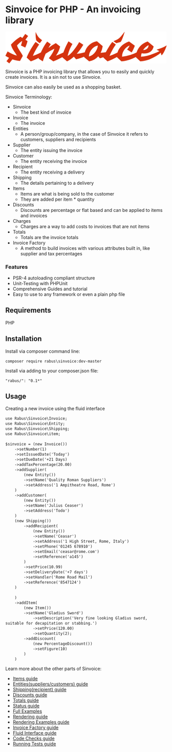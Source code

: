 # Sinvoice for PHP - An invoicing library

![Image](files/graphics/sinvoice-logo.png?raw=true)

Sinvoice is a PHP invoicing library that allows you to easily and quickly create invoices. It is a sin not to use Sinvoice.

Sinvoice can also easily be used as a shopping basket.

Sinvoice Terminology:
* Sinvoice
    * The best kind of invoice
* Invoice
    * The invoice
* Entities
    * A person/group/company, in the case of Sinvoice it refers to customers, suppliers and recipients
* Supplier
    * The entity issuing the invoice
* Customer
    * The entity receiving the invoice
* Recipient
    * The entity receiving a delivery
* Shipping
    * The details pertaining to a delivery
* Items
    * Items are what is being sold to the customer
    * They are added per item * quantity
* Discounts
    * Discounts are percentage or flat based and can be applied to items and invoices
* Charges
    * Charges are a way to add costs to invoices that are not items
* Totals
    * Totals are the invoice totals
* Invoice Factory
    * A method to build invoices with various attributes built in, like supplier and tax percentages
    
###  Features

* PSR-4 autoloading compliant structure
* Unit-Testing with PHPUnit
* Comprehensive Guides and tutorial
* Easy to use to any framework or even a plain php file

## Requirements
PHP

## Installation
Install via composer command line:

```
composer require rabus\sinvoice:dev-master
```

Install via adding to your composer.json file:
```
"rabus/": "0.1*"
```

## Usage

Creating a new invoice using the fluid interface

```
use Rabus\Sinvoice\Invoice;
use Rabus\Sinvoice\Entity;
use Rabus\Sinvoice\Shipping;
use Rabus\Sinvoice\item;

$sinvoice = (new Invoice())
    ->setNumber(1)
    ->setIssuedDate('Today')
    ->setDueDate('+21 Days)
    ->addTaxPercentage(20.00)
    ->addSupplier(
        (new Entity())
        ->setName('Quality Roman Suppliers')
        ->setAddress('1 Ampitheatre Road, Rome')
    )
    ->addCustomer(
        (new Entity())
        ->setName('Julius Ceaser')
        ->setAddress('Todo')
    )
    (new Shipping())
        ->addRecipient(
            (new Entity())
            ->setName('Ceasar')
            ->setAddress('1 High Street, Rome, Italy')
            ->setPhone('01245 678910')
            ->setEmail('ceasar@rome.com')
            ->setReference('a145')
        )
        ->setPrice(10.99)
        ->setDeliveryDate('+7 days')
        ->setHandler('Rome Road Mail')
        ->setReference('8547124')
    )

    )
    ->addItem(
        (new Item())
        ->setName('Gladius Sword')
            ->setDescription('Very fine looking Gladius sword, suitable for decapitation or stabbing.')
            ->setPrice(120.00)
            ->setQuantity(2);
        ->addDiscount(
            (new PercentageDiscount())
            ->setFigure(10)
        )
    )
```

Learn more about the other parts of Sinvoice:
* [Items guide](documents/items.md)
* [Entities(suppliers/customers) guide](documents/entities.md)
* [Shipping(recipient) guide](documents/shipping.md)
* [Discounts guide](documents/discounts.md)
* [Totals guide](documents/totals.md)
* [Status guide](documents/status.md)
* [Full Examples](documents/full-examples.md)
* [Rendering guide](documents/rendering.md)
* [Rendering Examples guide](documents/rendering-examples.md)
* [Invoice Factory guide](documents/invoice-factory.md)
* [Fluid Interface guide](documents/fluid-interface.md) 
* [Code Checks guide](documents/code-checks.md)
* [Running Tests guide](documents/running-tests.md)


